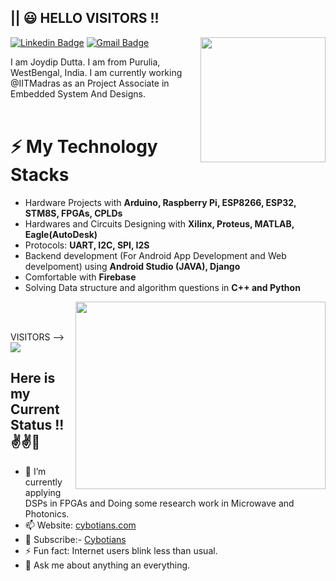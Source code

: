 <h2>|| 😃 HELLO VISITORS !!</h2>

<img align='right' src='https://user-images.githubusercontent.com/5713670/87202985-820dcb80-c2b6-11ea-9f56-7ec461c497c3.gif' width='200"'>


  [![Linkedin Badge](https://img.shields.io/badge/-JoydipDutta-blue?style=flat-square&logo=Linkedin&logoColor=white&link=https://www.linkedin.com/in/joydip-dutta-jd-b1878816b)](https://www.linkedin.com/in/joydip-dutta-b1878816b) [![Gmail Badge](https://img.shields.io/badge/-joydip8764896142dutta@gmail.com-c14438?style=flat-square&logo=Gmail&logoColor=white&link=mailto:joydip8764896142dutta@gmail.com)](mailto:joydip8764896142dutta@gmail.com)

I am Joydip Dutta. I am from Purulia, WestBengal, India. I am currently working @IITMadras as an Project Associate in Embedded System And Designs.
<br></br>
<h1>⚡ My Technology Stacks </h1>

- Hardware Projects with **Arduino, Raspberry Pi, ESP8266, ESP32, STM8S, FPGAs, CPLDs**
- Hardwares and Circuits Designing with **Xilinx, Proteus, MATLAB, Eagle(AutoDesk)**
- Protocols: **UART, I2C, SPI, I2S**
- Backend development (For Android App Development and Web develpoment) using **Android Studio (JAVA), Django**
- Comfortable with **Firebase**
- Solving Data structure and algorithm questions in **C++ and Python**
<img align='right' src="https://cloud.githubusercontent.com/assets/5016978/6471628/886430f8-c1a1-11e4-99e9-883837dba86f.gif" width='400' height='300'>
<br></br>

VISITORS --> ![](https://komarev.com/ghpvc/?username=joydipdutta001&color=red)

## Here is my Current Status !! ✌✌👀
- 🌱 I’m currently applying DSPs in FPGAs and Doing some research work in Microwave and Photonics.
- 📫 Website: [cybotians.com](https://cybotians.com)
- 🔔 Subscribe:- [Cybotians](https://www.youtube.com/channel/UCKNtMU9M559bmXxKoT6YeJw)
- ⚡ Fun fact: Internet users blink less than usual.
- 💬 Ask me about anything an everything.



